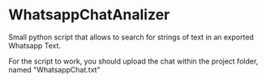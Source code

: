 # WhatsappChatAnalizer
Small python script that allows to search for strings of text in an exported Whatsapp Text.

For the script to work, you should upload the chat within the project folder, named "WhatsappChat.txt"

